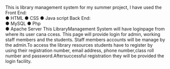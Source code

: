 This is library management system for my summer project, I have used the 
Front End:  
● HTML 
● CSS 
● Java script 
Back End:  
● MySQL 
● Php  
● Apache Server 
This LibraryManagement System will have loginpage from where its user cana ccess. This page will provide login for admin, working staff members and the students. Staff members accounts will be manage by the admin.To access the library resources students have to register by using their registration number, email address, phone number,class roll number and password.Aftersuccessful registration they will be provided the login facility. 
